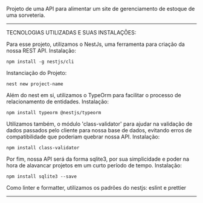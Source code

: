 Projeto de uma API para alimentar um site de gerenciamento
de estoque de uma sorveteria.

----------------------------------------------------------------

TECNOLOGIAS UTILIZADAS E SUAS INSTALAÇÕES:

  Para esse projeto, utilizamos o NestJs, uma ferramenta
  para criação da nossa REST API. Instalação:
    
    npm install -g nestjs/cli
  
  Instanciação do Projeto:

    nest new project-name
  
  Além do nest em si, utilizamos o TypeOrm para facilitar
  o processo de relacionamento de entidades. Instalação:

    npm install typeorm @nestjs/typeorm
  
  Utilizamos também, o módulo 'class-validator' para ajudar
  na validação de dados passados pelo cliente para nossa
  base de dados, evitando erros de compatibilidade que 
  poderiam quebrar nossa API. Instalação:

    npm install class-validator
  
  Por fim, nossa API será da forma sqlite3, por sua simplicidade
  e poder na hora de alavancar projetos em um curto
  período de tempo. Instalação:

    npm install sqlite3 --save

  Como linter e formatter, utilizamos os padrões do nestjs:
  eslint e prettier

----------------------------------------------------------------